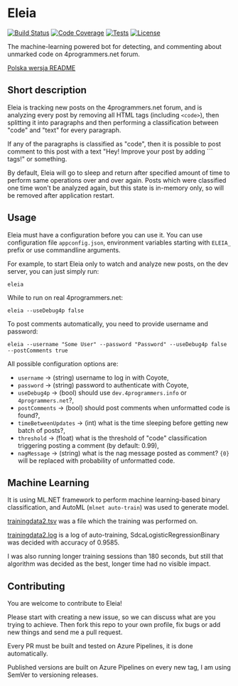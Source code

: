 # Eleia

[![Build Status](https://dev.azure.com/ktos/Eleia/_apis/build/status/ktos.Eleia?branchName=master)](https://dev.azure.com/ktos/Eleia/_build/latest?definitionId=5&branchName=master)
[![Code Coverage](https://img.shields.io/azure-devops/coverage/ktos/Eleia/5)](https://dev.azure.com/ktos/Eleia/_build?definitionId=5)
[![Tests](https://img.shields.io/azure-devops/tests/ktos/eleia/5)](https://dev.azure.com/ktos/Eleia/_build?definitionId=5)
[![License](https://img.shields.io/github/license/ktos/Eleia)](https://github.com/ktos/Eleia/blob/master/LICENSE)

The machine-learning powered bot for detecting, and commenting about unmarked
code on 4programmers.net forum.

[Polska wersja README](https://github.com/ktos/Eleia/blob/master/README.pl.md)

## Short description

Eleia is tracking new posts on the 4programmers.net forum, and is analyzing
every post by removing all HTML tags (including `<code>`), then splitting it
into paragraphs and then performing a classification between "code" and "text"
for every paragraph.

If any of the paragraphs is classified as "code", then it is possible to post
comment to this post with a text "Hey! Improve your post by adding ``` tags!"
or something.

By default, Eleia will go to sleep and return after specified amount of time
to perform same operations over and over again. Posts which were classified
one time won't be analyzed again, but this state is in-memory only, so will
be removed after application restart.

## Usage

Eleia must have a configuration before you can use it. You can use configuration
file `appconfig.json`, environment variables starting with `ELEIA_` prefix or
use commandline arguments.

For example, to start Eleia only to watch and analyze new posts, on the dev
server, you can just simply run:

```batch
eleia
```

While to run on real 4programmers.net:

```batch
eleia --useDebug4p false
```

To post comments automatically, you need to provide username and password:

```batch
eleia --username "Some User" --password "Password" --useDebug4p false --postComments true
```

All possible configuration options are:

* `username` -> (string) username to log in with Coyote,
* `password` -> (string) password to authenticate with Coyote,
* `useDebug4p` -> (bool) should use `dev.4programmers.info` or `4programmers.net`?,
* `postComments` -> (bool) should post comments when unformatted code is found?,
* `timeBetweenUpdates` -> (int) what is the time sleeping before getting new batch of posts?,
* `threshold` -> (float) what is the threshold of "code" classification triggering posting a comment (by default: 0.99),
* `nagMessage` -> (string) what is the nag message posted as comment? `{0}` will be replaced with probability of unformatted code.

## Machine Learning

It is using ML.NET framework to perform machine learning-based binary classification,
and AutoML (`mlnet auto-train`) was used to generate model.

[trainingdata2.tsv](https://github.com/ktos/Eleia/blob/master/trainingdata2.tsv)
was a file which the training was performed on.

[trainingdata2.log](https://github.com/ktos/Eleia/blob/master/trainingdata2.log)
is a log of auto-training, SdcaLogisticRegressionBinary was decided with
accuracy of 0.9585.

I was also running longer training sessions than 180 seconds, but still that
algorithm was decided as the best, longer time had no visible impact.

## Contributing

You are welcome to contribute to Eleia!

Please start with creating a new issue, so we can discuss what are you trying
to achieve. Then fork this repo to your own profile, fix bugs or add new things
and send me a pull request.

Every PR must be built and tested on Azure Pipelines, it is done automatically.

Published versions are built on Azure Pipelines on every new tag, I am using
SemVer to versioning releases.
